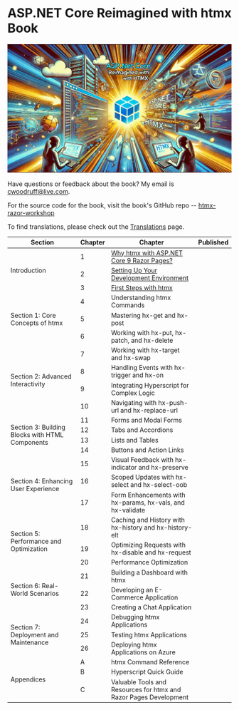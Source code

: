 # ASP.NET Core Reimagined with htmx Book

![](images/aspnet-htmx-header.png)

Have questions or feedback about the book? My email is [cwoodruff@live.com](mailto:cwoodruff@live.com).

For the source code for the book, visit the book's GitHub repo -- [htmx-razor-workshop
](https://github.com/cwoodruff/htmx-razor-workshop)

To find translations, please check out the [Translations](./Translations.md) page.

<table>
    <thead>
        <tr>
            <th>Section</th>
            <th>Chapter</th>
            <th>Chapter</th>
            <th>Published</th>
        </tr>
    </thead>
    <tbody>
        <tr>
            <td rowspan=3>Introduction</td>
            <td>1</td>
            <td><a href="https://aspnet-htmx.com/chapter01/">Why htmx with ASP.NET Core 9 Razor Pages?</a></td>
            <td></td>
        </tr>
        <tr>
            <td>2</td>
            <td><a href="https://aspnet-htmx.com/chapter02/">Setting Up Your Development Environment</a></td>
            <td></td>
        </tr>
        <tr>
            <td>3</td>
            <td><a href="https://aspnet-htmx.com/chapter03/">First Steps with htmx</a></td>
            <td></td>
        </tr>
        <tr>
            <td rowspan=3>Section 1: Core Concepts of htmx</td>
            <td>4</td>
            <td>Understanding htmx Commands</td>
            <td></td>
        </tr>
        <tr>
            <td>5</td>
            <td>Mastering hx-get and hx-post</td>
            <td></td>
        </tr>
        <tr>
            <td>6</td>
            <td>Working with hx-put, hx-patch, and hx-delete</td>
            <td></td>
        </tr>
        <tr>
            <td rowspan=4>Section 2: Advanced Interactivity</td>
            <td>7</td>
            <td>Working with hx-target and hx-swap</td>
            <td></td>
        </tr>
        <tr>
            <td>8</td>
            <td>Handling Events with hx-trigger and hx-on</td>
            <td></td>
        </tr>
        <tr>
            <td>9</td>
            <td>Integrating Hyperscript for Complex Logic</td>
            <td></td>
        </tr>
        <tr>
            <td>10</td>
            <td>Navigating with hx-push-url and hx-replace-url</td>
            <td></td>
        </tr>
        <tr>
            <td rowspan=4>Section 3: Building Blocks with HTML Components</td>
            <td>11</td>
            <td>Forms and Modal Forms</td>
            <td></td>
        </tr>
        <tr>
            <td>12</td>
            <td>Tabs and Accordions</td>
            <td></td>
        </tr>
        <tr>
            <td>13</td>
            <td>Lists and Tables</td>
            <td></td>
        </tr>
        <tr>
            <td>14</td>
            <td>Buttons and Action Links</td>
            <td></td>
        </tr>
        <tr>
            <td rowspan=3>Section 4: Enhancing User Experience</td>
            <td>15</td>
            <td>Visual Feedback with hx-indicator and hx-preserve</td>
            <td></td>
        </tr>
        <tr>
            <td>16</td>
            <td>Scoped Updates with hx-select and hx-select-oob</td>
            <td></td>
        </tr>
        <tr>
            <td>17</td>
            <td>Form Enhancements with hx-params, hx-vals, and hx-validate</td>
            <td></td>
        </tr>
        <tr>
            <td rowspan=3>Section 5: Performance and Optimization</td>
            <td>18</td>
            <td>Caching and History with hx-history and hx-history-elt</td>
            <td></td>
        </tr>
        <tr>
            <td>19</td>
            <td>Optimizing Requests with hx-disable and hx-request</td>
            <td></td>
        </tr>
        <tr>
            <td>20</td>
            <td>Performance Optimization</td>
            <td></td>
        </tr>
        <tr>
            <td rowspan=3>Section 6: Real-World Scenarios</td>
            <td>21</td>
            <td>Building a Dashboard with htmx</td>
            <td></td>
        </tr>
        <tr>
            <td>22</td>
            <td>Developing an E-Commerce Application</td>
            <td></td>
        </tr>
        <tr>
            <td>23</td>
            <td>Creating a Chat Application</td>
            <td></td>
        </tr>
        <tr>
            <td rowspan=3>Section 7: Deployment and Maintenance</td>
            <td>24</td>
            <td>Debugging htmx Applications</td>
            <td></td>
        </tr>
        <tr>
            <td>25</td>
            <td>Testing htmx Applications</td>
            <td></td>
        </tr>
        <tr>
            <td>26</td>
            <td>Deploying htmx Applications on Azure</td>
            <td></td>
        </tr>
        <tr>
            <td rowspan=3>Appendices</td>
            <td>A</td>
            <td>htmx Command Reference</td>
            <td></td>
        </tr>
        <tr>
            <td>B</td>
            <td>Hyperscript Quick Guide</td>
            <td></td>
        </tr>
        <tr>
            <td>C</td>
            <td>Valuable Tools and Resources for htmx and Razor Pages Development</td>
            <td></td>
        </tr>
    </tbody>
</table>